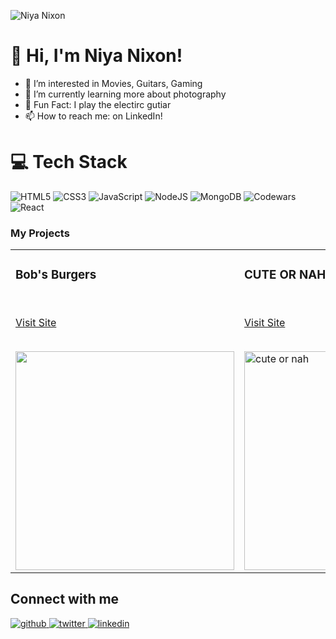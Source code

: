 
![Niya Nixon](https://github.com/user-attachments/assets/79b68e5e-0fe5-48df-85fd-fb88c1f41293)


# 👋 Hi, I'm Niya Nixon!
<ul>
  <li>👀 I’m interested in Movies, Guitars, Gaming</li>
  <li>🌱 I’m currently learning more about photography</li>
  <li>🎸 Fun Fact: I play the electirc gutiar</li>
  <li>📫 How to reach me: on LinkedIn!</li>
</ul>

# 💻 Tech Stack
<!-- Badges from https://github.com/Ileriayo/markdown-badges -->
![HTML5](https://img.shields.io/badge/html5-%23E34F26.svg?style=for-the-badge&logo=html5&logoColor=white)
![CSS3](https://img.shields.io/badge/css3-%231572B6.svg?style=for-the-badge&logo=css3&logoColor=white)
![JavaScript](https://img.shields.io/badge/javascript-%23323330.svg?style=for-the-badge&logo=javascript&logoColor=%23F7DF1E)
![NodeJS](https://img.shields.io/badge/node.js-6DA55F?style=for-the-badge&logo=node.js&logoColor=white)
![MongoDB](https://img.shields.io/badge/MongoDB-%234ea94b.svg?style=for-the-badge&logo=mongodb&logoColor=white)
![Codewars](https://img.shields.io/badge/Codewars-B1361E?style=for-the-badge&logo=codewars&logoColor=grey)
![React](https://img.shields.io/badge/react-%2320232a.svg?style=for-the-badge&logo=react&logoColor=%2361DAFB)

### My Projects 
<article>
      <div>
  <div>
<table>
  <tbody><tr>
    <td width="50%" valign="top">
      <h3><a></a>Bob's Burgers</h3> 
        <br>
        <p><a href="https://bobs-burger-site.onrender.com/" rel="nofollow">Visit Site</a></p>
        <br>
        <a href="https://bobs-burger-site.onrender.com/" rel="nofollow">
            <img width="350" src="https://github.com/user-attachments/assets/cb8ba1e8-b6ce-4ee6-a191-754a57380fb3" style="max-width:100%;">
        </a>
    </td>
   <td width="50%" valign="top">
      <h3><a></a>CUTE OR NAH</h3> 
        <br>
        <p><a href="https://cuteornah.onrender.com/" rel="nofollow">Visit Site</a></p>
        <br>
        <a href="https://t3takedown.netlify.app/](https://cuteornah.onrender.com/" rel="nofollow">
         <img width="350" alt="cute or nah" src="https://github.com/user-attachments/assets/6f1cd87d-7772-4a48-8002-903fe661dacd" style="max-width:100%";>
         </a>
    </td>
  </tr>
</tbody></table>
</article>
      </div>
  </div>


## Connect with me  

<a href="https://github.com/niyanixon/niyanixon" target="_blank">
<img src=https://img.shields.io/badge/github-%2324292e.svg?&style=for-the-badge&logo=github&logoColor=white alt=github style="margin-bottom: 5px;" />
</a>
<a href="https://x.com/NiyaBNixon" target="_blank">
<img src=https://img.shields.io/badge/twitter-%2300acee.svg?&style=for-the-badge&logo=twitter&logoColor=white alt=twitter style="margin-bottom: 5px;" />
</a>
<a href="https://www.linkedin.com/in/niya-nixon-446262223/" target="_blank">
<img src=https://img.shields.io/badge/linkedin-%231E77B5.svg?&style=for-the-badge&logo=linkedin&logoColor=white alt=linkedin style="margin-bottom: 5px;" />
</a>
